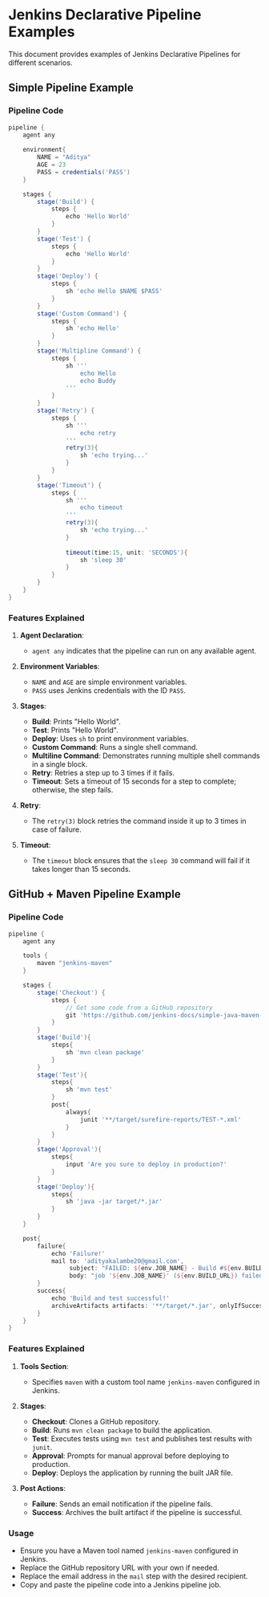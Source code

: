 # Jenkins Declarative Pipeline Examples

This document provides examples of Jenkins Declarative Pipelines for different scenarios. 

## Simple Pipeline Example

### Pipeline Code

```groovy
pipeline {
    agent any
    
    environment{
        NAME = "Aditya"
        AGE = 23
        PASS = credentials('PASS')
    }

    stages {
        stage('Build') {
            steps {
                echo 'Hello World'
            }
        }
        stage('Test') {
            steps {
                echo 'Hello World'
            }
        }
        stage('Deploy') {
            steps {
                sh 'echo Hello $NAME $PASS'
            }
        }
        stage('Custom Command') {
            steps {
                sh 'echo Hello'
            }
        }
        stage('Multipline Command') {
            steps {
                sh '''
                    echo Hello
                    echo Buddy
                '''
            }
        }
        stage('Retry') {
            steps {
                sh '''
                    echo retry
                '''
                retry(3){
                    sh 'echo trying...'
                }
            }
        }
        stage('Timeout') {
            steps {
                sh '''
                    echo timeout
                '''
                retry(3){
                    sh 'echo trying...'
                }
                
                timeout(time:15, unit: 'SECONDS'){
                    sh 'sleep 30'
                }
            }
        }
    }
}
```

### Features Explained

1. **Agent Declaration**:
   - `agent any` indicates that the pipeline can run on any available agent.

2. **Environment Variables**:
   - `NAME` and `AGE` are simple environment variables.
   - `PASS` uses Jenkins credentials with the ID `PASS`.

3. **Stages**:
   - **Build**: Prints "Hello World".
   - **Test**: Prints "Hello World".
   - **Deploy**: Uses `sh` to print environment variables.
   - **Custom Command**: Runs a single shell command.
   - **Multiline Command**: Demonstrates running multiple shell commands in a single block.
   - **Retry**: Retries a step up to 3 times if it fails.
   - **Timeout**: Sets a timeout of 15 seconds for a step to complete; otherwise, the step fails.

4. **Retry**:
   - The `retry(3)` block retries the command inside it up to 3 times in case of failure.

5. **Timeout**:
   - The `timeout` block ensures that the `sleep 30` command will fail if it takes longer than 15 seconds.

## GitHub + Maven Pipeline Example

### Pipeline Code

```groovy
pipeline {
    agent any

    tools {
        maven "jenkins-maven"
    }

    stages {
        stage('Checkout') {
            steps {
                // Get some code from a GitHub repository
                git 'https://github.com/jenkins-docs/simple-java-maven-app.git'
            }
        }
        stage('Build'){
            steps{
                sh 'mvn clean package'
            }
        }
        stage('Test'){
            steps{
                sh 'mvn test'
            }
            post{
                always{
                    junit '**/target/surefire-reports/TEST-*.xml'
                }
            }
        }
        stage('Approval'){
            steps{
                input 'Are you sure to deploy in production?'
            }
        }
        stage('Deploy'){
            steps{
                sh 'java -jar target/*.jar'
            }
        }
    }

    post{
        failure{
            echo 'Failure!'
            mail to: 'adityakalambe20@gmail.com',
                 subject: "FAILED: ${env.JOB_NAME} - Build #${env.BUILD_NUMBER}",
                 body: "job '${env.JOB_NAME}' (${env.BUILD_URL}) failed"
        }
        success{
            echo 'Build and test successful!'
            archiveArtifacts artifacts: '**/target/*.jar', onlyIfSuccessful: true
        }
    }
}
```

### Features Explained

1. **Tools Section**:
   - Specifies `maven` with a custom tool name `jenkins-maven` configured in Jenkins.

2. **Stages**:
   - **Checkout**: Clones a GitHub repository.
   - **Build**: Runs `mvn clean package` to build the application.
   - **Test**: Executes tests using `mvn test` and publishes test results with `junit`.
   - **Approval**: Prompts for manual approval before deploying to production.
   - **Deploy**: Deploys the application by running the built JAR file.

3. **Post Actions**:
   - **Failure**: Sends an email notification if the pipeline fails.
   - **Success**: Archives the built artifact if the pipeline is successful.

### Usage

- Ensure you have a Maven tool named `jenkins-maven` configured in Jenkins.
- Replace the GitHub repository URL with your own if needed.
- Replace the email address in the `mail` step with the desired recipient.
- Copy and paste the pipeline code into a Jenkins pipeline job.
